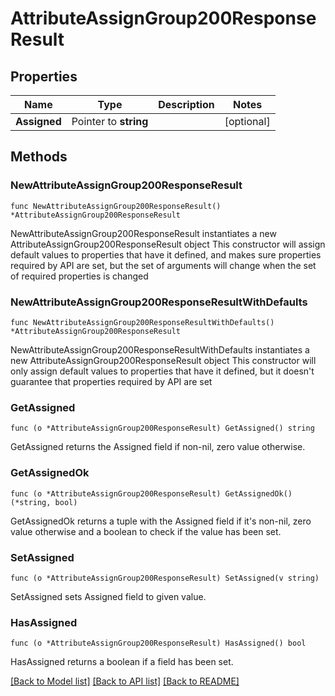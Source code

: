 # AttributeAssignGroup200ResponseResult

## Properties

Name | Type | Description | Notes
------------ | ------------- | ------------- | -------------
**Assigned** | Pointer to **string** |  | [optional] 

## Methods

### NewAttributeAssignGroup200ResponseResult

`func NewAttributeAssignGroup200ResponseResult() *AttributeAssignGroup200ResponseResult`

NewAttributeAssignGroup200ResponseResult instantiates a new AttributeAssignGroup200ResponseResult object
This constructor will assign default values to properties that have it defined,
and makes sure properties required by API are set, but the set of arguments
will change when the set of required properties is changed

### NewAttributeAssignGroup200ResponseResultWithDefaults

`func NewAttributeAssignGroup200ResponseResultWithDefaults() *AttributeAssignGroup200ResponseResult`

NewAttributeAssignGroup200ResponseResultWithDefaults instantiates a new AttributeAssignGroup200ResponseResult object
This constructor will only assign default values to properties that have it defined,
but it doesn't guarantee that properties required by API are set

### GetAssigned

`func (o *AttributeAssignGroup200ResponseResult) GetAssigned() string`

GetAssigned returns the Assigned field if non-nil, zero value otherwise.

### GetAssignedOk

`func (o *AttributeAssignGroup200ResponseResult) GetAssignedOk() (*string, bool)`

GetAssignedOk returns a tuple with the Assigned field if it's non-nil, zero value otherwise
and a boolean to check if the value has been set.

### SetAssigned

`func (o *AttributeAssignGroup200ResponseResult) SetAssigned(v string)`

SetAssigned sets Assigned field to given value.

### HasAssigned

`func (o *AttributeAssignGroup200ResponseResult) HasAssigned() bool`

HasAssigned returns a boolean if a field has been set.


[[Back to Model list]](../README.md#documentation-for-models) [[Back to API list]](../README.md#documentation-for-api-endpoints) [[Back to README]](../README.md)


